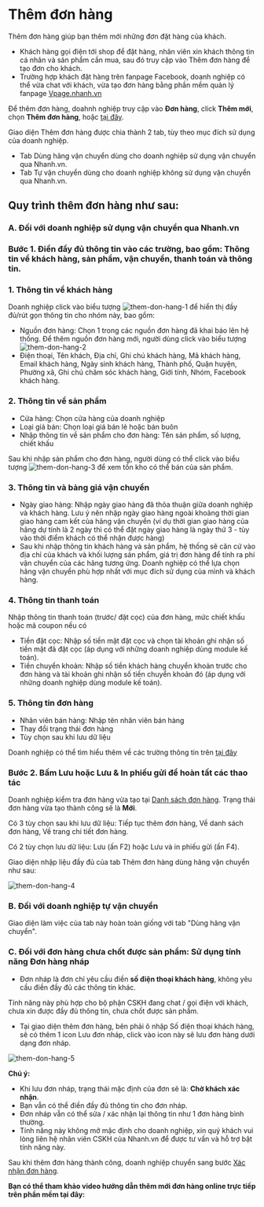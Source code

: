 # Thêm đơn hàng
Thêm đơn hàng giúp bạn thêm mới những đơn đặt hàng của khách.

- Khách hàng gọi điện tới shop để đặt hàng, nhân viên xin khách thông tin cá nhân và sản phẩm cần mua, sau đó truy cập vào Thêm đơn hàng để tạo đơn cho khách.
- Trường hợp khách đặt hàng trên fanpage Facebook, doanh nghiệp có thể vừa chat với khách, vừa tạo đơn hàng bằng phần mềm quản lý fanpage [Vpage.nhanh.vn](http://github.com)

Để thêm đơn hàng, doahnh nghiệp truy cập vào **Đơn hàng**, click **Thêm mới**, chọn **Thêm đơn hàng**, hoặc [tại đây](link).

Giao diện Thêm đơn hàng được chia thành 2 tab, tùy theo mục đích sử dụng của doanh nghiệp.
- Tab Dùng hãng vận chuyển dùng cho doanh nghiệp sử dụng vận chuyển qua Nhanh.vn.
- Tab Tự vận chuyển dùng cho doanh nghiệp không sử dụng vận chuyển qua Nhanh.vn.

## Quy trình thêm đơn hàng như sau:
### **A. Đối với doanh nghiệp sử dụng vận chuyển qua Nhanh.vn**
### **Bước 1. Điền đầy đủ thông tin vào các trường, bao gồm:** Thông tin về khách hàng, sản phẩm, vận chuyển, thanh toán và thông tin.
### 1. Thông tin về khách hàng
Doanh nghiệp click vào biểu tượng ![them-don-hang-1](https://raw.githubusercontent.com/nhanhapi/manual/master/docs/don-hang/img/them%20-don-hang-1.png?token=AQA6BMBOMTJXRFXKQKYHVY266GE62) để hiển thị đầy đủ/rút gọn thông tin cho nhóm này, bao gồm:
- Nguồn đơn hàng: Chọn 1 trong các nguồn đơn hàng đã khai báo lên hệ thống. Để thêm nguồn đơn hàng mới, người dùng click vào biểu tượng ![them-don-hang-2](https://raw.githubusercontent.com/nhanhapi/manual/master/docs/don-hang/img/them%20-don-hang-2.png?token=AQA6BMB33STNTN7B6AKUEO266GMNM)
- Điện thoại, Tên khách, Địa chỉ, Ghi chú khách hàng, Mã khách hàng, Email khách hàng, Ngày sinh khách hàng, Thành phố, Quận huyện, Phường xã, Ghi chú chăm sóc khách hàng, Giới tính, Nhóm, Facebook khách hàng.
### 2. Thông tin về sản phẩm
- Cửa hàng: Chọn cửa hàng của doanh nghiệp
- Loại giá bán: Chọn loại giá bán lẻ hoặc bán buôn
- Nhập thông tin về sản phẩm cho đơn hàng: Tên sản phẩm, số lượng, chiết khấu

Sau khi nhập sản phẩm cho đơn hàng, người dùng có thể click vào biểu tượng ![them-don-hang-3](https://raw.githubusercontent.com/nhanhapi/manual/master/docs/don-hang/img/them-don-hang-3.png?token=AQA6BMGPEEIWBPYFS52ZKSS66GMMK) để xem tồn kho có thể bán của sản phẩm.
### 3. Thông tin và bảng giá vận chuyển
- Ngày giao hàng: Nhập  ngày giao hàng đã thỏa thuận giữa doanh nghiệp và khách hàng. Lưu ý nên nhập  ngày giao hàng ngoài khoảng thời gian giao hàng cam kết của hãng vận chuyển (ví dụ thời gian giao hàng của hãng dự tính là 2 ngày thì có thể đặt ngày giao hàng là ngày thứ 3 - tùy vào thời điểm khách có thể nhận được hàng)
- Sau khi nhập thông tin khách hàng và sản phẩm, hệ thống sẽ căn cứ vào địa chỉ của khách và khối lượng sản phẩm, giá trị đơn hàng để tính ra phí vận chuyển của các hãng tương ứng. Doanh nghiệp có thể lựa chọn hãng vận chuyển phù hợp nhất với mục đích sử dụng của mình và khách hàng.
### 4. Thông tin thanh toán
Nhập thông tin thanh toán (trước/ đặt cọc) của đơn hàng, mức chiết khấu hoặc mã coupon nếu có 
- Tiền đặt cọc: Nhập số tiền mặt đặt cọc và chọn tài khoản ghi nhận số tiền mặt đã đặt cọc (áp dụng với những doanh nghiệp dùng module kế toán).
- Tiền chuyển khoản: Nhập số tiền khách hàng chuyển khoản trước cho đơn hàng và tài khoản ghi nhận số tiền chuyển khoản đó (áp dụng với những doanh nghiệp dùng module kế toán).

### 5. Thông tin đơn hàng
- Nhân viên bán hàng: Nhập tên nhân viên bán hàng
- Thay đổi trạng thái đơn hàng 
- Tùy chọn sau khi lưu dữ liệu

Doanh nghiệp có thể tìm hiểu thêm về các trường thông tin trên [tại đây](https://manual.nhanh.vn/don-hang/gioi-thieu#9-doi-soat-don-hang)

### **Bước 2. Bấm Lưu hoặc Lưu & In phiếu gửi để hoàn tất các thao tác**
Doanh nghiệp kiểm tra đơn hàng vừa tạo tại [Danh sách đơn hàng](link). Trạng thái đơn hàng vừa tạo thành công sẽ là **Mới**.

Có 3 tùy chọn sau khi lưu dữ liệu: Tiếp tục thêm đơn hàng, Về danh sách đơn hàng, Về trang chi tiết đơn hàng.

Có 2 tùy chọn lưu dữ liệu: Lưu (ấn F2) hoặc Lưu và in phiếu gửi (ấn F4).

Giao diện nhập liệu đầy đủ của tab Thêm đơn hàng dùng hãng vận chuyển như sau:

![them-don-hang-4](https://raw.githubusercontent.com/nhanhapi/manual/master/docs/don-hang/img/them-%20don-hang-4.png)

### **B. Đối với doanh nghiệp tự vận chuyển**

Giao diện làm việc của tab này hoàn toàn giống với tab "Dùng hãng vận chuyển".

### **C. Đối với đơn hàng chưa chốt được sản phẩm: Sử dụng tính năng Đơn hàng nháp**
- Đơn nháp là đơn chỉ yêu cầu điền **số điện thoại khách hàng**, không yêu cầu điền đầy đủ các thông tin khác.

Tính năng này phù hợp cho bộ phận CSKH đang chat / gọi điện với khách, chưa xin được đầy đủ thông tin, chưa chốt được sản phẩm.

- Tại giao diện thêm đơn hàng, bên phải ô nhập Số điện thoại khách hàng, sẽ có thêm 1 icon Lưu đơn nháp, click vào icon này sẽ lưu đơn hàng dưới dạng đơn nháp.

![them-don-hang-5](https://raw.githubusercontent.com/nhanhapi/manual/master/docs/don-hang/img/them-don-hang-5.png)

**Chú ý:**
- Khi lưu đơn nháp, trạng thái mặc định của đơn sẽ là: **Chờ khách xác nhận**.
- Bạn vẫn có thể điền đầy đủ thông tin cho đơn nháp.
- Đơn nháp vẫn có thể sửa / xác nhận lại thông tin như 1 đơn hàng bình thường.
- Tính năng này không mở mặc định cho doanh nghiệp, xin quý khách vui lòng liên hệ nhân viên CSKH của Nhanh.vn để được tư vấn và hỗ trợ bật tính năng này.

Sau khi thêm đơn hàng thành công, doanh nghiệp chuyển sang bước [Xác nhận đơn hàng](https://nhanh.vn/manual/item/view?id=9).

**Bạn có thể tham khảo video hướng dẫn thêm mới đơn hàng online trực tiếp trên phần mềm tại đây:**

